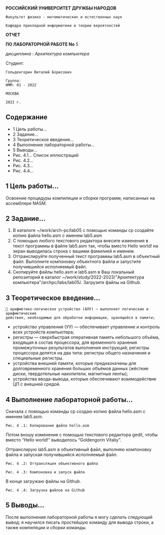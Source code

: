 **РОССИЙСКИЙ УНИВЕРСИТЕТ ДРУЖБЫ НАРОДОВ**

```
Факультет физико - математических и естественных наук
```
```
Кафедра прикладной информатики и теории вероятностей
```
**ОТЧЕТ**

**ПО ЛАБОРАТОРНОЙ РАБОТЕ No** 5

_дисциплина_ : _Архитектура компьютера_

Студент:

```
Гольденгорин Виталий Борисович
```
```
Группа:
НММ- 01 - 2022
```
```
МОСКВА
```
```
2022 г.
```

## Содержание


- 1 Цель работы...
- 2 Задание...
- 3 Теоретическое введение...
- 4 Выполнение лабораторной работы...
- 5 Выводы...
- Рис. 4.1... Список иллюстраций
- Рис. 4.2...
- Рис. 4.3...
- Рис. 4.4...


## 1 Цель работы...

Освоение процедуры компиляции и сборки программ, написанных на
ассемблере NASM.


## 2 Задание...

1. В каталоге ~/work/arch-pc/lab05 с помощью команды cp создайте
копию файла hello.asm с именем lab5.asm
2. С помощью любого текстового редактора внесите изменения в текст
программы в файле lab5.asm так, чтобы вместо Hello world! на экран
выводилась строка с вашими фамилией и именем.
3. Оттранслируйте полученный текст программы lab5.asm в объектный
файл. Выполните компоновку объектного файла и запустите получившийся
исполняемый файл.
4. Скопируйте файлы hello.asm и lab5.asm в Ваш локальный
репозиторий в каталог ~/work/study/2022-2023/"Архитектура
компьютера"/archpc/labs/lab05/. Загрузите файлы на Github.


## 3 Теоретическое введение...

```
 арифметико-логическое устройство (АЛУ) — выполняет логические и арифметические
действия, необходимые для обработки информации, хранящейся в памяти;
```
- устройство управления (УУ) — обеспечивает управление и контроль всех устройств
компьютера;
- регистры — сверхбыстрая оперативная память небольшого объёма, входящая в состав
процессора, для временного хранения промежуточных результатов выполнения инструкций;
регистры процессора делятся на два типа: регистры общего назначения и специальные регистры.
- устройства внешней памяти, которые предназначены для долговременного хранения
больших объёмов данных (жёсткие диски, твердотельные накопители, магнитные ленты);
- устройства ввода-вывода, которые обеспечивают взаимодействие ЦП с внешней средой.


## 4 Выполнение лабораторной работы...

Сначала с помощью команды cp создаю копию файла hello.asm с
именем lab5.asm.

```
Рис. 4 .1: Копирования файла hello.asm
```
Потом вношу изменения с помощью текстового редактора gedit, чтобы
вместо “Hello world!” выводилось “Goldengorin Vitaliy”.

Оттранслирую lab5.asm в объективный файл, выполняю компоновку файла и
запуская получившийся исполняемый файл.

```
Рис. 4 .2: Оттрансляция объективного файла
```
```
Рис. 4 .3: Компоновка и запуск файла
```

В конце загружаю файлы на Github.

```
Рис. 4 .4: Загрузка файлов на Github
```

## 5 Выводы...

После выполнения лабораторной работы я могу сделать следующий
вывод: я научился писать простейшую команду для вывода строки, а также
компиляции и сборки команды.

